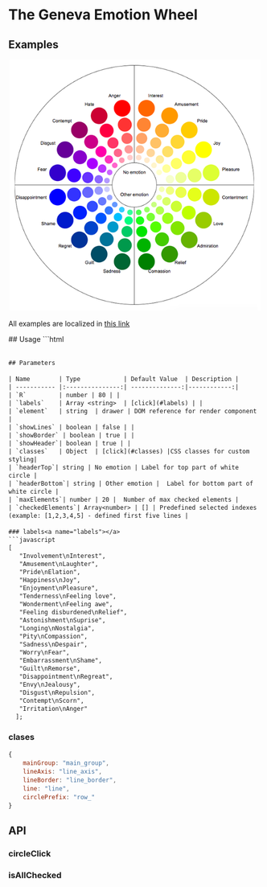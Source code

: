 # The Geneva Emotion Wheel
## Examples
<p align="center"> 
<a href="https://kwarpechowski.github.io/Components-for-psychological-research/app/gew/samples/simple/index.html"><img src="https://raw.githubusercontent.com/kwarpechowski/Components-for-psychological-research/master/app/gew/sample.png" width="500"/></a>

All examples are localized in [this link](https://kwarpechowski.github.io/Components-for-psychological-research/app/gew/samples/?style=centerme)

</p>
## Usage
```html
<div id="drawing"></div>

<script type="text/javascript" src="dist/core-gew.js"></script>
<script>
    GEW({
      element: 'drawing'
    });
</script>
```

## Parameters

| Name        | Type            | Default Value  | Description |
| ----------- |:---------------:| --------------:|------------:|
| `R`         | number | 80 | |
| `labels`    | Array <string>  | [click](#labels) | |
| `element`   | string  | drawer | DOM reference for render component |
| `showLines` | boolean | false | |
| `showBorder` | boolean | true | |
| `showHeader`| boolean | true | |
| `classes`   | Object  | [click](#classes) |CSS classes for custom styling|
| `headerTop`| string | No emotion | Label for top part of white circle |
| `headerBottom`| string | Other emotion |  Label for bottom part of white circle |
| `maxElements`| number | 20 |  Number of max checked elements |
| `checkedElements`| Array<number> | [] | Predefined selected indexes (example: [1,2,3,4,5] - defined first five lines |

### labels<a name="labels"></a>
```javascript
[
   "Involvement\nInterest",
   "Amusement\nLaughter",
   "Pride\nElation",
   "Happiness\nJoy",
   "Enjoyment\nPleasure",
   "Tenderness\nFeeling love",
   "Wonderment\nFeeling awe",
   "Feeling disburdened\nRelief",
   "Astonishment\nSuprise",
   "Longing\nNostalgia",
   "Pity\nCompassion",
   "Sadness\nDespair",
   "Worry\nFear",
   "Embarrassment\nShame",
   "Guilt\nRemorse",
   "Disappointment\nRegreat",
   "Envy\nJealousy",
   "Disgust\nRepulsion",
   "Contempt\nScorn",
   "Irritation\nAnger"
  ];
```

### clases<a name="classes"></a>
```javascript
{
    mainGroup: "main_group",
    lineAxis: "line_axis",
    lineBorder: "line_border",
    line: "line",
    circlePrefix: "row_"
}
```
## API
### circleClick
### isAllChecked
